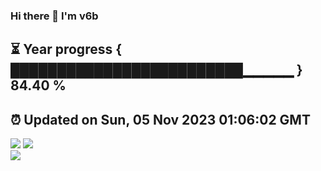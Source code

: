 ### Hi there 👋  I'm v6b  
⏳ Year progress { █████████████████████████▁▁▁▁▁ } 84.40 %
---
⏰ Updated on Sun, 05 Nov 2023 01:06:02 GMT
---
![](https://github-readme-stats.vercel.app/api?username=v6b&bg_color=30,e96443,904e95&title_color=fff&text_color=fff&layout=compact)
![](https://github-readme-stats.vercel.app/api/top-langs/?username=v6b&layout=compact&bg_color=30,e96443,904e95&title_color=fff&text_color=fff)  
![](https://gcore.jsdelivr.net/gh/v6b/v6b@main/assets/github-contribution-grid-snake.svg)

